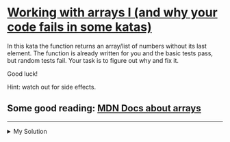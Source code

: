 # [Working with arrays I (and why your code fails in some katas)](https://www.codewars.com/kata/5a4ff3c5fd56cbaf9800003e)

In this kata the function returns an array/list of numbers without its last element. The function is already written for
you and the basic tests pass, but random tests fail. Your task is to figure out why and fix it.

Good luck!

Hint: watch out for side effects.

## Some good reading: [MDN Docs about arrays](https://developer.mozilla.org/en-US/docs/Web/JavaScript/Reference/Global_Objects/Array)

---

<details><summary>My Solution</summary>

```js
// The lessons here were: read the docs and DON'T MUTATE THE INPUT

// Some katas use the input after you've processed it
// (in this case I made that on purpose),
// mutating it makes the tests fail, so watch out.

function withoutLast(arr) {
  newArray = [...arr]
  newArray.pop()
  return newArray
}
```

</details>
